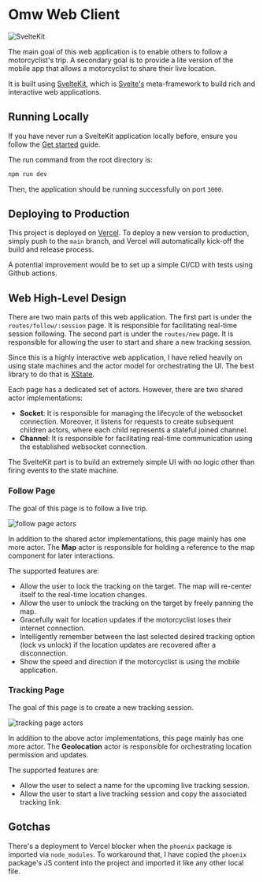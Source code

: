 # Omw Web Client

![SvelteKit](https://res.cloudinary.com/fghurayri/image/upload/v1637940729/faisal.sh/lab/omw/web/sveltekit.png)

The main goal of this web application is to enable others to follow a motorcyclist's trip. A secondary goal is to provide a lite version of the mobile app that allows a motorcyclist to share their live location.

It is built using [SvelteKit](https://kit.svelte.dev), which is [Svelte's](https://svelte.dev) meta-framework to build rich and interactive web applications.

## Running Locally

If you have never run a SvelteKit application locally before, ensure you follow the [Get started](https://kit.svelte.dev/docs#introduction-getting-started) guide.

The run command from the root directory is: 

```sh
npm run dev
```

Then, the application should be running successfully on port `3000`.

## Deploying to Production

This project is deployed on [Vercel](https://vercel.com). To deploy a new version to production, simply push to the `main` branch, and Vercel will automatically kick-off the build and release process.

A potential improvement would be to set up a simple CI/CD with tests using Github actions.

## Web High-Level Design

There are two main parts of this web application. The first part is under the `routes/follow/:session` page. It is responsible for facilitating real-time session following. The second part is under the `routes/new` page. It is responsible for allowing the user to start and share a new tracking session.

Since this is a highly interactive web application, I have relied heavily on using state machines and the actor model for orchestrating the UI. The best library to do that is [XState](https://xstate.js.org/docs/).

Each page has a dedicated set of actors. However, there are two shared actor implementations:

- **Socket**: It is responsible for managing the lifecycle of the websocket connection. Moreover, it listens for requests to create subsequent children actors, where each child represents a stateful joined channel.
- **Channel**: It is responsible for facilitating real-time communication using the established websocket connection.

The SvelteKit part is to build an extremely simple UI with no logic other than firing events to the state machine.

### Follow Page

The goal of this page is to follow a live trip. 

![follow page actors](https://res.cloudinary.com/fghurayri/image/upload/v1637942105/faisal.sh/lab/omw/web/follow-actor.png)

In addition to the shared actor implementations, this page mainly has one more actor. The **Map** actor is responsible for holding a reference to the map component for later interactions. 

The supported features are:

- Allow the user to lock the tracking on the target. The map will re-center itself to the real-time location changes.
- Allow the user to unlock the tracking on the target by freely panning the map.
- Gracefully wait for location updates if the motorcyclist loses their internet connection.
- Intelligently remember between the last selected desired tracking option (lock vs unlock) if the location updates are recovered after a disconnection.
- Show the speed and direction if the motorcyclist is using the mobile application.

### Tracking Page

The goal of this page is to create a new tracking session.

![tracking page actors](https://res.cloudinary.com/fghurayri/image/upload/v1637942230/faisal.sh/lab/omw/web/track-actor.png)

In addition to the above actor implementations, this page mainly has one more actor. The **Geolocation** actor is responsible for orchestrating location permission and updates.

The supported features are:

- Allow the user to select a name for the upcoming live tracking session.
- Allow the user to start a live tracking session and copy the associated tracking link.


## Gotchas

There's a deployment to Vercel blocker when the `phoenix` package is imported via `node_modules`. To workaround that, I have copied the `phoenix` package's JS content into the project and imported it like any other local file.
